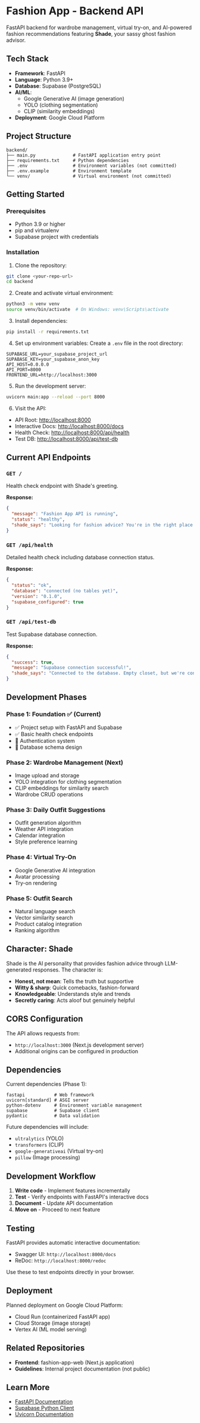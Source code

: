 # Fashion App - Backend API

FastAPI backend for wardrobe management, virtual try-on, and AI-powered fashion recommendations featuring **Shade**, your sassy ghost fashion advisor.

## Tech Stack

- **Framework**: FastAPI
- **Language**: Python 3.9+
- **Database**: Supabase (PostgreSQL)
- **AI/ML**:
  - Google Generative AI (image generation)
  - YOLO (clothing segmentation)
  - CLIP (similarity embeddings)
- **Deployment**: Google Cloud Platform

## Project Structure

```
backend/
├── main.py              # FastAPI application entry point
├── requirements.txt     # Python dependencies
├── .env                 # Environment variables (not committed)
├── .env.example         # Environment template
└── venv/                # Virtual environment (not committed)
```

## Getting Started

### Prerequisites
- Python 3.9 or higher
- pip and virtualenv
- Supabase project with credentials

### Installation

1. Clone the repository:
```bash
git clone <your-repo-url>
cd backend
```

2. Create and activate virtual environment:
```bash
python3 -m venv venv
source venv/bin/activate  # On Windows: venv\Scripts\activate
```

3. Install dependencies:
```bash
pip install -r requirements.txt
```

4. Set up environment variables:
Create a `.env` file in the root directory:
```
SUPABASE_URL=your_supabase_project_url
SUPABASE_KEY=your_supabase_anon_key
API_HOST=0.0.0.0
API_PORT=8000
FRONTEND_URL=http://localhost:3000
```

5. Run the development server:
```bash
uvicorn main:app --reload --port 8000
```

6. Visit the API:
- API Root: [http://localhost:8000](http://localhost:8000)
- Interactive Docs: [http://localhost:8000/docs](http://localhost:8000/docs)
- Health Check: [http://localhost:8000/api/health](http://localhost:8000/api/health)
- Test DB: [http://localhost:8000/api/test-db](http://localhost:8000/api/test-db)

## Current API Endpoints

### `GET /`
Health check endpoint with Shade's greeting.

**Response:**
```json
{
  "message": "Fashion App API is running",
  "status": "healthy",
  "shade_says": "Looking for fashion advice? You're in the right place."
}
```

### `GET /api/health`
Detailed health check including database connection status.

**Response:**
```json
{
  "status": "ok",
  "database": "connected (no tables yet)",
  "version": "0.1.0",
  "supabase_configured": true
}
```

### `GET /api/test-db`
Test Supabase database connection.

**Response:**
```json
{
  "success": true,
  "message": "Supabase connection successful!",
  "shade_says": "Connected to the database. Empty closet, but we're connected."
}
```

## Development Phases

### Phase 1: Foundation ✅ (Current)
- ✅ Project setup with FastAPI and Supabase
- ✅ Basic health check endpoints
- 🚧 Authentication system
- 🚧 Database schema design

### Phase 2: Wardrobe Management (Next)
- Image upload and storage
- YOLO integration for clothing segmentation
- CLIP embeddings for similarity search
- Wardrobe CRUD operations

### Phase 3: Daily Outfit Suggestions
- Outfit generation algorithm
- Weather API integration
- Calendar integration
- Style preference learning

### Phase 4: Virtual Try-On
- Google Generative AI integration
- Avatar processing
- Try-on rendering

### Phase 5: Outfit Search
- Natural language search
- Vector similarity search
- Product catalog integration
- Ranking algorithm

## Character: Shade

Shade is the AI personality that provides fashion advice through LLM-generated responses. The character is:
- **Honest, not mean**: Tells the truth but supportive
- **Witty & sharp**: Quick comebacks, fashion-forward
- **Knowledgeable**: Understands style and trends
- **Secretly caring**: Acts aloof but genuinely helpful

## CORS Configuration

The API allows requests from:
- `http://localhost:3000` (Next.js development server)
- Additional origins can be configured in production

## Dependencies

Current dependencies (Phase 1):
```
fastapi           # Web framework
uvicorn[standard] # ASGI server
python-dotenv     # Environment variable management
supabase          # Supabase client
pydantic          # Data validation
```

Future dependencies will include:
- `ultralytics` (YOLO)
- `transformers` (CLIP)
- `google-generativeai` (Virtual try-on)
- `pillow` (Image processing)

## Development Workflow

1. **Write code** - Implement features incrementally
2. **Test** - Verify endpoints with FastAPI's interactive docs
3. **Document** - Update API documentation
4. **Move on** - Proceed to next feature

## Testing

FastAPI provides automatic interactive documentation:
- Swagger UI: `http://localhost:8000/docs`
- ReDoc: `http://localhost:8000/redoc`

Use these to test endpoints directly in your browser.

## Deployment

Planned deployment on Google Cloud Platform:
- Cloud Run (containerized FastAPI app)
- Cloud Storage (image storage)
- Vertex AI (ML model serving)

## Related Repositories

- **Frontend**: fashion-app-web (Next.js application)
- **Guidelines**: Internal project documentation (not public)

## Learn More

- [FastAPI Documentation](https://fastapi.tiangolo.com/)
- [Supabase Python Client](https://supabase.com/docs/reference/python/introduction)
- [Uvicorn Documentation](https://www.uvicorn.org/)
